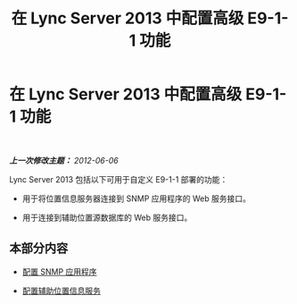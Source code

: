 ﻿---
title: 在 Lync Server 2013 中配置高级 E9-1-1 功能
TOCTitle: 在 Lync Server 2013 中配置高级 E9-1-1 功能
ms:assetid: 80412a02-88f0-4b8a-a187-cc5f38797dd6
ms:mtpsurl: https://technet.microsoft.com/zh-cn/library/Gg398645(v=OCS.15)
ms:contentKeyID: 49313409
ms.date: 05/19/2016
mtps_version: v=OCS.15
ms.translationtype: HT
---

# 在 Lync Server 2013 中配置高级 E9-1-1 功能

 

_**上一次修改主题：** 2012-06-06_

Lync Server 2013 包括以下可用于自定义 E9-1-1 部署的功能：

  - 用于将位置信息服务器连接到 SNMP 应用程序的 Web 服务接口。

  - 用于连接到辅助位置源数据库的 Web 服务接口。

## 本部分内容

  - [配置 SNMP 应用程序](lync-server-2013-configure-an-snmp-application.md)

  - [配置辅助位置信息服务](lync-server-2013-configure-a-secondary-location-information-service.md)

